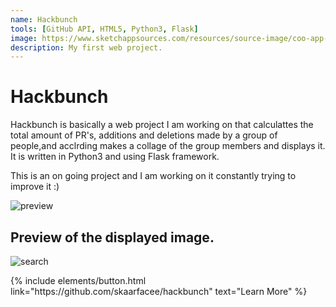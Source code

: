 ```yaml
---
name: Hackbunch
tools: [GitHub API, HTML5, Python3, Flask]
image: https://www.sketchappsources.com/resources/source-image/coo-app-concept-subgaurav.jpg
description: My first web project. 
---
```


# Hackbunch
Hackbunch is basically a web project I am working on that calculattes the total amount of PR's, additions and deletions made by a group of people,and acclrding makes a collage of the group members and displays it. It is written in Python3 and using Flask framework.

This is an on going project and I am working on it constantly trying to improve it :)

![preview](https://serving.photos.photobox.com/147687072f9c31f52ad7ec85005c5f69fbe96f0f4ce8f2ec168d25450852f5af3ebfbc11.jpg)

## Preview of the displayed image.

![search](https://pbs.twimg.com/media/EIN25OkXsAIgR3v?format=jpg&name=small)

<p class="text-center">
{% include elements/button.html link="https://github.com/skaarfacee/hackbunch" text="Learn More" %}
</p>
